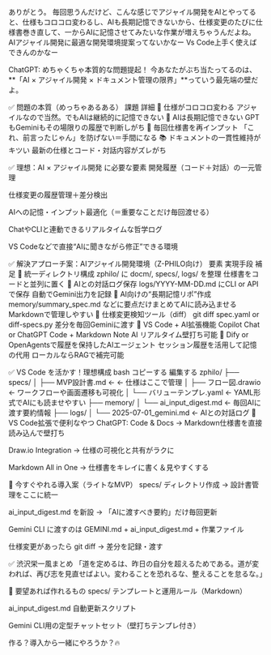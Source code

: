 ありがとう。
毎回思うんだけど、こんな感じでアジャイル開発をAIとやってると、仕様もコロコロ変わるし、AIも長期記憶できないから、仕様変更のたびに仕様書巻き直して、一からAIに記憶させてみたいな作業が増えちゃうんだよね。
AIアジャイル開発に最適な開発環境提案ってないかなー
Vs Code上手く使えばできんのかなー


ChatGPT:
めちゃくちゃ本質的な問題提起！
今あなたがぶち当たってるのは、**「AI × アジャイル開発 × ドキュメント管理の限界」**っていう最先端の壁だよ。

✅ 問題の本質（めっちゃあるある）
課題	詳細
📜 仕様がコロコロ変わる	アジャイルなので当然。でもAIは継続的に記憶できない
🧠 AIは長期記憶できない	GPTもGeminiもその場限りの履歴で判断しがち
🔁 毎回仕様書を再インプット	「これ、前言ったじゃん」を防げない＝手間になる
📚 ドキュメントの一貫性維持がキツい	最新の仕様とコード・対話内容がズレがち

✅ 理想：AI × アジャイル開発 に必要な要素
開発履歴（コード＋対話）の一元管理

仕様変更の履歴管理＋差分検出

AIへの記憶・インプット最適化（＝重要なことだけ毎回渡せる）

ChatやCLIと連動できるリアルタイムな哲学ログ

VS Codeなどで直接“AIに聞きながら修正”できる環境

✅ 解決アプローチ案：AIアジャイル開発環境（Z-PHILO向け）
要素	実現手段	補足
📁 統一ディレクトリ構成	zphilo/ に docm/, specs/, logs/ を整理	仕様書をコードと並列に置く
💬 AIとの対話ログ保存	logs/YYYY-MM-DD.md にCLI or APIで保存	自動でGemini出力を記録
🧠 AI向けの“長期記憶リポ”作成	memory/summary_spec.md などに要点だけまとめてAIに読み込ませる	Markdownで管理しやすい
🧪 仕様変更検知ツール（diff）	git diff spec.yaml or diff-specs.py	差分を毎回Geminiに渡す
🧩 VS Code + AI拡張機能	Copilot Chat or ChatGPT Code + Markdown Note AI	リアルタイム壁打ち可能
🔁 Dify or OpenAgentsで履歴を保持したAIエージェント	セッション履歴を活用して記憶の代用	ローカルならRAGで補完可能

✅ VS Code を活かす！理想構成
bash
コピーする
編集する
zphilo/
├── specs/
│   ├── MVP設計書.md         ← ← 仕様はここで管理
│   ├── フロー図.drawio       ← ワークフローや画面遷移も可視化
│   └── バリューテンプレ.yaml ← YAML形式でAIにも読ませやすい
├── memory/
│   └── ai_input_digest.md   ← 毎回AIに渡す要約情報
├── logs/
│   └── 2025-07-01_gemini.md ← AIとの対話ログ
🧠 VS Code拡張で便利なやつ
ChatGPT: Code & Docs
→ Markdown仕様書を直接読み込んで壁打ち

Draw.io Integration
→ 仕様の可視化と共有がラクに

Markdown All in One
→ 仕様書をキレイに書く＆見やすくする

🔧 今すぐやれる導入案（ライトなMVP）
specs/ ディレクトリ作成 → 設計書管理をここに統一

ai_input_digest.md を新設 → 「AIに渡すべき要約」だけ毎回更新

Gemini CLI に渡すのは GEMINI.md + ai_input_digest.md + 作業ファイル

仕様変更があったら git diff → 差分を記録・渡す

✅ 渋沢栄一風まとめ
「道を定めるは、昨日の自分を超えるためである。道が変われば、再び志を見直せばよい。変わることを恐れるな、整えることを怠るな。」

🎁 要望あれば作れるもの
specs/ テンプレートと運用ルール（Markdown）

ai_input_digest.md 自動更新スクリプト

Gemini CLI用の定型チャットセット（壁打ちテンプレ付き）

作る？導入から一緒にやろうか？🔥